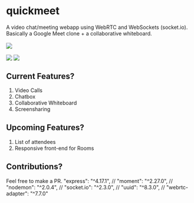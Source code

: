 # quickmeet
A video chat/meeting webapp using WebRTC and WebSockets (socket.io). Basically a Google Meet clone + a collaborative whiteboard.
<br><br>
<img align="center" src="https://i.imgur.com/FxgApJU.jpg">

<img align="center" src="https://i.imgur.com/tMAaFpF.jpg">

<img align="center" src="https://i.imgur.com/YvvA08O.jpg">

## Current Features?

1. Video Calls
2. Chatbox
3. Collaborative Whiteboard
4. Screensharing

## Upcoming Features?

1. List of attendees
2. Responsive front-end for Rooms

## Contributions?

Feel free to make a PR.
"express": "^4.17.1",
// "moment": "^2.27.0",
// "nodemon": "^2.0.4",
// "socket.io": "^2.3.0",
// "uuid": "^8.3.0",
// "webrtc-adapter": "^7.7.0"